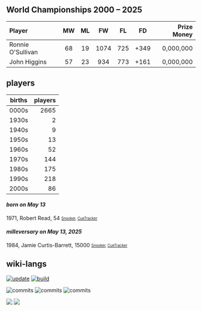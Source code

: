 ## World Championships 2000 – 2025

|Player|MW|ML|FW|FL|FD|Prize Money|
|:-|:-:|:-:|:-:|:-:|:-:|-:|
|Ronnie O'Sullivan|68|19|1074|725|+349|0,000,000|
|John Higgins|57|23|934|773|+161|0,000,000|

## players
| births | players |
| :----: | ------: |
| 0000s | 2665 |
| 1930s | 2 |
| 1940s | 9 |
| 1950s | 13 |
| 1960s | 52 |
| 1970s | 144 |
| 1980s | 175 |
| 1990s | 218 |
| 2000s | 86 |

#### ***born on May 13***
1971, Robert Read, 54 <sub><sup>[Snooker](http://www.snooker.org/res/index.asp?player=2083), [CueTracker](http://cuetracker.net/Players/robert-read/)</sup></sub>


#### ***milleversary on May 13, 2025***
1984, Jamie Curtis-Barrett, 15000 <sub><sup>[Snooker](http://www.snooker.org/res/index.asp?player=165), [CueTracker](http://cuetracker.net/Players/jamie-barrett/)</sup></sub>



## wiki-langs
[![update](https://github.com/dreamerminsk/wiki-langs/actions/workflows/update-tables.yml/badge.svg)](https://github.com/dreamerminsk/wiki-langs/actions/workflows/update-tables.yml)
[![build](https://github.com/dreamerminsk/wiki-langs/actions/workflows/build.yml/badge.svg)](https://github.com/dreamerminsk/wiki-langs/actions/workflows/build.yml)

![commits](https://img.shields.io/github/commit-activity/y/dreamerminsk/wiki-langs)
![commits](https://img.shields.io/github/commit-activity/m/dreamerminsk/wiki-langs)
![commits](https://img.shields.io/github/commit-activity/w/dreamerminsk/wiki-langs)

![](https://img.shields.io/github/languages/code-size/dreamerminsk/wiki-langs)
![](https://img.shields.io/github/repo-size/dreamerminsk/wiki-langs)

